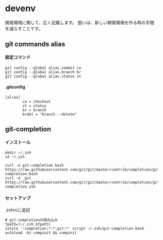 # devenv
開発環境に関して、広く記載します。
狙いは、新しい開発環境を作る時の手間を減らすことです。

## git commands alias
#### 設定コマンド
```
git config --global alias.commit co
git config --global alias.branch br
git config --global alias.status st
```

#### .gitconfig
```
[alias]
        co = checkout
        st = status
        br = branch
        brdel = "branch --delete"
```

## git-completion
#### インストール
```
mkdir ~/.zsh
cd ~/.zsh

curl -o git-completion.bash https://raw.githubusercontent.com/git/git/master/contrib/completion/git-completion.bash
curl -o _git https://raw.githubusercontent.com/git/git/master/contrib/completion/git-completion.zsh
```

#### セットアップ
.zshrcに追記
```
# git-completionの読み込み
fpath=(~/.zsh $fpath)
zstyle ':completion:*:*:git:*' script ~/.zsh/git-completion.bash
autoload -Uz compinit && compinit
```
